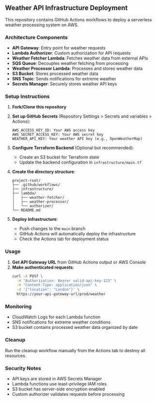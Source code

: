 ## Weather API Infrastructure Deployment

This repository contains GitHub Actions workflows to deploy a serverless weather processing system on AWS.

### Architecture Components

- **API Gateway**: Entry point for weather requests
- **Lambda Authorizer**: Custom authorization for API requests
- **Weather Fetcher Lambda**: Fetches weather data from external APIs
- **SQS Queue**: Decouples weather fetching from processing
- **Weather Processor Lambda**: Processes and stores weather data
- **S3 Bucket**: Stores processed weather data
- **SNS Topic**: Sends notifications for extreme weather
- **Secrets Manager**: Securely stores weather API keys

### Setup Instructions

1. **Fork/Clone this repository**

2. **Set up GitHub Secrets** (Repository Settings > Secrets and variables > Actions):
   ```
   AWS_ACCESS_KEY_ID: Your AWS access key
   AWS_SECRET_ACCESS_KEY: Your AWS secret key
   WEATHER_API_KEY: Your weather API key (e.g., OpenWeatherMap)
   ```

3. **Configure Terraform Backend** (Optional but recommended):
    - Create an S3 bucket for Terraform state
    - Update the backend configuration in `infrastructure/main.tf`

4. **Create the directory structure**:
   ```
   project-root/
   ├── .github/workflows/
   ├── infrastructure/
   ├── lambda/
   │   ├── weather-fetcher/
   │   ├── weather-processor/
   │   └── authorizer/
   └── README.md
   ```

5. **Deploy Infrastructure**:
    - Push changes to the `main` branch
    - GitHub Actions will automatically deploy the infrastructure
    - Check the Actions tab for deployment status

### Usage

1. **Get API Gateway URL** from GitHub Actions output or AWS Console
2. **Make authenticated requests**:
   ```bash
   curl -X POST \
     -H "Authorization: Bearer valid-api-key-123" \
     -H "Content-Type: application/json" \
     -d '{"location": "London"}' \
     https://your-api-gateway-url/prod/weather
   ```

### Monitoring

- CloudWatch Logs for each Lambda function
- SNS notifications for extreme weather conditions
- S3 bucket contains processed weather data organized by date

### Cleanup

Run the cleanup workflow manually from the Actions tab to destroy all resources.

### Security Notes

- API keys are stored in AWS Secrets Manager
- Lambda functions use least-privilege IAM roles
- S3 bucket has server-side encryption enabled
- Custom authorizer validates requests before processing
